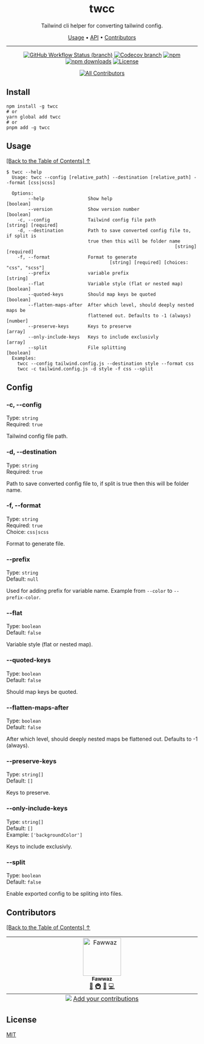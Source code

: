 <div align="center">
<h1 id="toc">twcc</h1>
<p>Tailwind cli helper for converting tailwind config.</p>

<p align="center">
  <a href="#usage">Usage</a>  • 
  <a href="#api">API</a>  • 
  <a href="#contributors">Contributors</a> 
</p>

</div>

---

<div align="center">

<!-- prettier-ignore-start -->

[![GitHub Workflow Status (branch)](https://img.shields.io/github/workflow/status/isfawwaz/twcc/release/master)](https://github.com/isfawwaz/twcc/actions/workflows/release.yml?query=branch%3Amaster+)
[![Codecov branch](https://img.shields.io/codecov/c/github/isfawwaz/twcc/master)](https://app.codecov.io/gh/isfawwaz/twcc)
[![npm](https://img.shields.io/npm/v/twcc)](https://www.npmjs.com/package/twcc/v/latest)
[![npm downloads](https://img.shields.io/npm/dw/twcc)](https://www.npmjs.com/package/twcc/v/latest)
[![License](https://img.shields.io/github/license/isfawwaz/twcc)](https://github.com/isfawwaz/twcc/blob/master/LICENSE)
<!-- ALL-CONTRIBUTORS-BADGE:START - Do not remove or modify this section -->
[![All Contributors](https://img.shields.io/badge/all_contributors-1-orange.svg?style=flat-square)](#contributors-)
<!-- ALL-CONTRIBUTORS-BADGE:END -->

<!-- prettier-ignore-end -->

</div>

## Install

```
npm install -g twcc
# or
yarn global add twcc
# or
pnpm add -g twcc
```

## Usage

[\[Back to the Table of Contents\] ↑](#toc)

```
$ twcc --help
  Usage: twcc --config [relative_path] --destination [relative_path] --format [css|scss]

  Options:
        --help                Show help                                  [boolean]
        --version             Show version number                        [boolean]
    -c, --config              Tailwind config file path        [string] [required]
    -d, --destination         Path to save converted config file to, if split is
                              true then this will be folder name
                                                              [string] [required]
    -f, --format              Format to generate
                                      [string] [required] [choices: "css", "scss"]
        --prefix              variable prefix                             [string]
        --flat                Variable style (flat or nested map)        [boolean]
        --quoted-keys         Should map keys be quoted                  [boolean]
        --flatten-maps-after  After which level, should deeply nested maps be
                              flattened out. Defaults to -1 (always)      [number]
        --preserve-keys       Keys to preserve                             [array]
        --only-include-keys   Keys to include exclusivly                   [array]
        --split               File splitting                             [boolean]
  Examples:
    twcc --config tailwind.config.js --destination style --format css
    twcc -c tailwind.config.js -d style -f css --split
```

## Config

### -c, --config

Type: `string`\
Required: `true`

Tailwind config file path.

### -d, --destination

Type: `string`\
Required: `true`

Path to save converted config file to, if split is true then this will be folder name.

### -f, --format

Type: `string`\
Required: `true`\
Choice: `css|scss`

Format to generate file.

### --prefix

Type: `string`\
Default: `null`

Used for adding prefix for variable name. Example from `--color` to `--prefix-color`.

### --flat

Type: `boolean`\
Default: `false`

Variable style (flat or nested map).

### --quoted-keys

Type: `boolean`\
Default: `false`

Should map keys be quoted.

### --flatten-maps-after

Type: `boolean`\
Default: `false`

After which level, should deeply nested maps be flattened out. Defaults to -1 (always).

### --preserve-keys

Type: `string[]`\
Default: `[]`

Keys to preserve.

### --only-include-keys

Type: `string[]`\
Default: `[]`\
Example: `['backgroundColor']`

Keys to include exclusivly.

### --split

Type: `boolean`\
Default: `false`

Enable exported config to be spliting into files.

## Contributors

[\[Back to the Table of Contents\] ↑](#toc)

<!-- ALL-CONTRIBUTORS-LIST:START - Do not remove or modify this section -->
<!-- prettier-ignore-start -->
<!-- markdownlint-disable -->
<table>
  <tbody>
    <tr>
      <td align="center" valign="top" width="14.28%"><a href="https://github.com/isfawwaz"><img src="https://avatars.githubusercontent.com/u/1292165?v=4?s=100" width="100px;" alt="Fawwaz"/><br /><sub><b>Fawwaz</b></sub></a><br /><a href="#ideas-isfawwaz" title="Ideas, Planning, & Feedback">🤔</a> <a href="#infra-isfawwaz" title="Infrastructure (Hosting, Build-Tools, etc)">🚇</a> <a href="#tool-isfawwaz" title="Tools">🔧</a> <a href="https://github.com/isfawwaz/twcc/commits?author=isfawwaz" title="Code">💻</a></td>
    </tr>
  </tbody>
  <tfoot>
    <tr>
      <td align="center" size="13px" colspan="7">
        <img src="https://raw.githubusercontent.com/all-contributors/all-contributors-cli/1b8533af435da9854653492b1327a23a4dbd0a10/assets/logo-small.svg">
          <a href="https://all-contributors.js.org/docs/en/bot/usage">Add your contributions</a>
        </img>
      </td>
    </tr>
  </tfoot>
</table>

<!-- markdownlint-restore -->
<!-- prettier-ignore-end -->

<!-- ALL-CONTRIBUTORS-LIST:END -->

## License

[MIT](./LICENSE)
